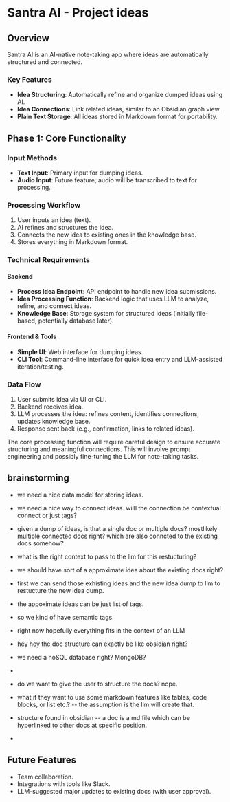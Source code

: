 # Santra AI - Project ideas

## Overview

Santra AI is an AI-native note-taking app where ideas are automatically structured and connected.

### Key Features
- **Idea Structuring**: Automatically refine and organize dumped ideas using AI.
- **Idea Connections**: Link related ideas, similar to an Obsidian graph view.
- **Plain Text Storage**: All ideas stored in Markdown format for portability.

## Phase 1: Core Functionality

### Input Methods
- **Text Input**: Primary input for dumping ideas.
- **Audio Input**: Future feature; audio will be transcribed to text for processing.

### Processing Workflow
1. User inputs an idea (text).
2. AI refines and structures the idea.
3. Connects the new idea to existing ones in the knowledge base.
4. Stores everything in Markdown format.

### Technical Requirements

#### Backend
- **Process Idea Endpoint**: API endpoint to handle new idea submissions.
- **Idea Processing Function**: Backend logic that uses LLM to analyze, refine, and connect ideas.
- **Knowledge Base**: Storage system for structured ideas (initially file-based, potentially database later).

#### Frontend & Tools
- **Simple UI**: Web interface for dumping ideas.
- **CLI Tool**: Command-line interface for quick idea entry and LLM-assisted iteration/testing.

### Data Flow
1. User submits idea via UI or CLI.
2. Backend receives idea.
3. LLM processes the idea: refines content, identifies connections, updates knowledge base.
4. Response sent back (e.g., confirmation, links to related ideas).

The core processing function will require careful design to ensure accurate structuring and meaningful connections. This will involve prompt engineering and possibly fine-tuning the LLM for note-taking tasks.


## brainstorming 

- we need a nice data model for storing ideas.
- we need a nice way to connect ideas. willl the connection be contextual connect or just tags?
- given a dump of ideas, is that a single doc or multiple docs? mostlikely multiple connected docs right? which are also conncted to the existing docs somehow?
- what is the right context to pass to the llm for this restucturing?
- we should have sort of a approximate idea about the existing docs right? 
- first we can send those exhisting ideas and the new idea dump to llm to restucture the new idea dump.
- the appoximate ideas can be just list of tags.
- so we kind of have semantic tags.
- right now hopefully everything fits in the context of an LLM


- hey hey the doc structure can exactly be like obsidian right?
- we need a noSQL database right? MongoDB?
- 

- do we want to give the user to structure the docs? nope.
- what if they want to use some markdown features like tables, code blocks, or list etc.? -- the assumption is the llm will create that.


- structure found in obsidian -- a doc is a md file which can be hyperlinked to other docs at specific position.

- 

## Future Features
- Team collaboration.
- Integrations with tools like Slack.
- LLM-suggested major updates to existing docs (with user approval).
